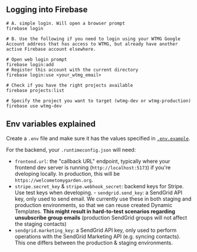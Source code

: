 ## Logging into Firebase

```
# A. simple login. Will open a browser prompt
firebase login

# B. Use the following if you need to login using your WTMG Google Account address that has access to WTMG, but already have another active Firebase account elsewhere.

# Open web login prompt
firebase login:add
# Register this account with the current directory
firebase login:use <your_wtmg_email>

# Check if you have the right projects available
firebase projects:list

# Specify the project you want to target (wtmg-dev or wtmg-production)
firebase use wtmg-dev
```

## Env variables explained

Create a `.env` file and make sure it has the values specified in [`.env.example`](https://github.com/WelcometoMyGarden/welcometomygarden/blob/master/.env.example).

For the backend, your `.runtimeconfig.json` will need:

- `frontend.url`: the "callback URL" endpoint, typically where your frontend dev server is running (`http://localhost:5173`) if you're dveloping locally. In production, this will be `https://welcometomygarden.org`.
- `stripe.secret_key` & `stripe.webhook_secret`: backend keys for Stripe. Use test keys when developing. - `sendgrid.send_key`: a SendGrid API key, only used to send email. We currently use these in both staging and production environments, so that we can reuse created Dynamic Templates. **This might result in hard-to-test scenarios regarding unsubscribe group emails** (production SendGrid groups will not affect the staging contacts)
- `sendgrid.marketing_key`: a SendGrid API key, only used to perform operations with the SendGrid Marketing API (e.g. syncing contacts). This one differs between the production & staging environments.
